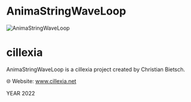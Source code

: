 # AnimaStringWaveLoop
![AnimaStringWaveLoop](https://user-images.githubusercontent.com/92103579/158227383-c64a712f-ccd8-41cb-b1dd-c90109055605.gif)

# cillexia
AnimaStringWaveLoop is a cillexia project created by Christian Bietsch.

🌐 Website: www.cillexia.net

YEAR 2022
